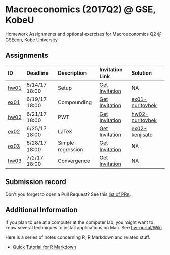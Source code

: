 
Macroeconomics (2017Q2) @ GSE, KobeU
====================================

Homework Assignments and optional exercises for Macroeconomics Q2 @ GSEcon, Kobe University

Assignments
-----------

| ID                                           | Deadline      | Description       | Invitation Link                                                                                        | Solution                                                           |
|:---------------------------------------------|:--------------|:------------------|:-------------------------------------------------------------------------------------------------------|:-------------------------------------------------------------------|
| [hw01](https://github.com/rokko-ma17q2/hw01) | 6/14/17 18:00 | Setup             | [Get Invitation](https://classroom.github.com/assignment-invitations/6153a14960b7a92063c03cc85257cad9) | NA                                                                 |
| [ex01](https://github.com/rokko-ma17q2/ex01) | 6/19/17 18:00 | Compounding       | [Get Invitation](https://classroom.github.com/assignment-invitations/5dc00dcf6f1c61dcd964708a70dd7a02) | [ex01-nuritovbek](https://github.com/rokko-ma17q2/ex01-nuritovbek) |
| [hw02](https://github.com/rokko-ma17q2/hw02) | 6/21/17 18:00 | PWT               | [Get Invitation](https://classroom.github.com/assignment-invitations/f27314c9171ca8f2d375d1fd30e6de2f) | [hw02-nuritovbek](https://github.com/rokko-ma17q2/hw02-nuritovbek) |
| [ex02](https://github.com/rokko-ma17q2/ex02) | 6/25/17 18:00 | LaTeX             | [Get Invitation](https://classroom.github.com/assignment-invitations/ec02e1fcfb774278d35188f7b155998d) | [ex02-kenjisato](https://github.com/rokko-ma17q2/ex02-kenjisato)   |
| [ex03](https://github.com/rokko-ma17q2/ex03) | 6/28/17 18:00 | Simple regression | [Get Invitation](https://classroom.github.com/assignment-invitations/2c1bcea7968a82667302261fdff9b874) | NA                                                                 |
| [hw03](https://github.com/rokko-ma17q2/hw03) | 7/2/17 18:00  | Convergence       | [Get Invitation](https://classroom.github.com/assignment-invitations/5835e43fb5f3dc55fc203613798224d4) | NA                                                                 |

Submission record
-----------------

Don't you forget to open a Pull Request? See this [list of PRs](https://github.com/issues?utf8=%E2%9C%93&q=is%3Apr+user%3Arokko-ma17q2).

Additional Information
----------------------

If you plan to use at a computer at the computer lab, you might want to know several techniques to install applications on Mac. See [hw-portal/Wiki](https://github.com/rokko-ma17q2/hw-portal/wiki)

Here is a series of notes concerning R, R Markdown and related stuff.

-   [Quick Tutorial for R Markdown](https://cdn.rawgit.com/kenjisato/tips/2e4d7a9d/rmarkdown-basic/basic.html)
